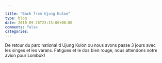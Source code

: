 ```yaml
---

title: "Back from Ujung Kulon"
type: blog
date: 2010-09-26T23:15:00+00:00
comments: false
categories: 
---
```


De retour du parc national d Ujung Kulon ou nous avons passe 3 jours avec les singes et les varans. Fatigues et le dos bien rouge, nous attendons notre avion pour Lombok!
